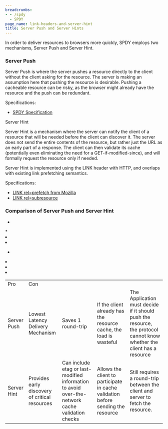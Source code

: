 ```yaml
---
breadcrumbs:
- - /spdy
  - SPDY
page_name: link-headers-and-server-hint
title: Server Push and Server Hints
---
```


In order to deliver resources to browsers more quickly, SPDY employs two
mechanisms, Server Push and Server Hint.

### Server Push

Server Push is where the server pushes a resource directly to the client without
the client asking for the resource. The server is making an assumption here that
pushing the resource is desirable. Pushing a cacheable resource can be risky, as
the browser might already have the resource and the push can be redundant.

Specifications:

*   [SPDY Specification](/spdy/spdy-protocol)

Server Hint

Server Hint is a mechanism where the server can notify the client of a resource
that will be needed before the client can discover it. The server does not send
the entire contents of the resource, but rather just the URL as an early part of
a response. The client can then validate its cache (potentially even eliminating
the need for a GET-if-modified-since), and will formally request the resource
only if needed.

Server Hint is implemented using the LINK header with HTTP, and overlaps with
existing link prefetching semantics.

Specifications:

*   [LINK rel=prefetch from
            Mozilla](https://developer.mozilla.org/en/Link_prefetching_FAQ)
*   [LINK
            rel=subresource](/spdy/link-headers-and-server-hint/link-rel-subresource)

### Comparison of Server Push and Server Hint

<table>
<tr>
<td> Pro</td>
<td> Con</td>
</tr>
<tr>
<td>Server Push</td>

*   <td> Lowest Latency Delivery Mechanism</td>
    *   <td>Saves 1 round-trip</td>

*   <td>If the client already has the resource cache, the load is
            wasteful</td>
*   <td>The Application must decide if it should push the resource, the
            protocol cannot know whether the client has a resource</td>

</tr>
<tr>
<td> Server Hint</td>

*   <td>Provides early discovery of critical resources</td>
*   <td>Can include etag or last-modified information to avoid
            over-the-network cache validation checks</td>
*   <td>Allows the client to participate in cache validation before
            sending the resource</td>

*   <td>Still requires a round-trip between the client and server to
            fetch the resource.</td>

</tr>
</table>
